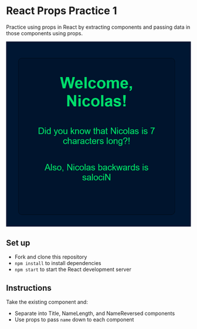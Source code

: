 # React Props Practice 1
Practice using props in React by extracting components and passing data in those components using props.

![image](./image.png)

## Set up
* Fork and clone this repository
* `npm install` to install dependencies
* `npm start` to start the React development server

## Instructions
Take the existing component and:
- Separate into Title, NameLength, and NameReversed components
- Use props to pass `name` down to each component

